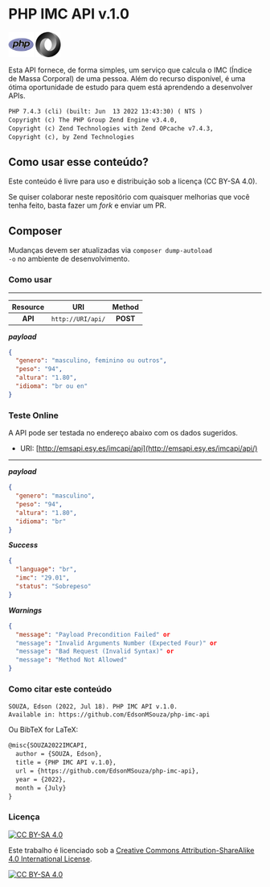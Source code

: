 # PHP IMC API v.1.0

<code><img height="50" src="https://raw.githubusercontent.com/github/explore/80688e429a7d4ef2fca1e82350fe8e3517d3494d/topics/php/php.png"></code>
<code><img height="50" src="https://raw.githubusercontent.com/github/explore/80688e429a7d4ef2fca1e82350fe8e3517d3494d/topics/json/json.png"></code>

Esta API fornece, de forma simples, um serviço que calcula o IMC (Índice de Massa Corporal) de uma pessoa. Além do recurso disponível, é uma ótima oportunidade de estudo para quem está aprendendo a desenvolver APIs.

```html
PHP 7.4.3 (cli) (built: Jun  13 2022 13:43:30) ( NTS )
Copyright (c) The PHP Group Zend Engine v3.4.0, 
Copyright (c) Zend Technologies with Zend OPcache v7.4.3, 
Copyright (c), by Zend Technologies
```

## Como usar esse conteúdo?

Este conteúdo é livre para uso e distribuição sob a licença (CC BY-SA 4.0).

Se quiser colaborar neste repositório com quaisquer melhorias que você tenha feito, basta fazer um _fork_ e enviar um PR.

## Composer

Mudanças devem ser atualizadas via <code>composer dump-autoload -o</code> no ambiente de desenvolvimento.

### Como usar

---
| Resource |      URI      |  Method  |
|:--------:|:-------------:|:--------:|
| **API**  | `http://URI/api/` | **POST** |

_**payload**_

```json
{
  "genero": "masculino, feminino ou outros",
  "peso": "94",
  "altura": "1.80",
  "idioma": "br ou en"  
}
```
### Teste Online

A API pode ser testada no endereço abaixo com os dados sugeridos.

- URI: [http://emsapi.esy.es/imcapi/api](http://emsapi.esy.es/imcapi/api/)

--- 

_**payload**_

```json
{
  "genero": "masculino",
  "peso": "94",
  "altura": "1.80",
  "idioma": "br"  
}
```
_**Success**_

```json
{
  "language": "br",
  "imc": "29.01",
  "status": "Sobrepeso"
}
```

_**Warnings**_

```json
{
  "message": "Payload Precondition Failed" or
  "message": "Invalid Arguments Number (Expected Four)" or
  "message": "Bad Request (Invalid Syntax)" or  
  "message": "Method Not Allowed"
}
```

### Como citar este conteúdo

```
SOUZA, Edson (2022, Jul 18). PHP IMC API v.1.0.
Available in: https://github.com/EdsonMSouza/php-imc-api
```

Ou BibTeX for LaTeX:

```latex
@misc{SOUZA2022IMCAPI,
  author = {SOUZA, Edson},
  title = {PHP IMC API v.1.0},
  url = {https://github.com/EdsonMSouza/php-imc-api},
  year = {2022},
  month = {July}
}
```

### Licença

[![CC BY-SA 4.0][cc-by-sa-shield]][cc-by-sa]

Este trabalho é licenciado sob a
[Creative Commons Attribution-ShareAlike 4.0 International License][cc-by-sa].

[![CC BY-SA 4.0][cc-by-sa-image]][cc-by-sa]

[cc-by-sa]: http://creativecommons.org/licenses/by-sa/4.0/

[cc-by-sa-image]: https://licensebuttons.net/l/by-sa/4.0/88x31.png

[cc-by-sa-shield]: https://img.shields.io/badge/License-CC%20BY--SA%204.0-lightgrey.svg